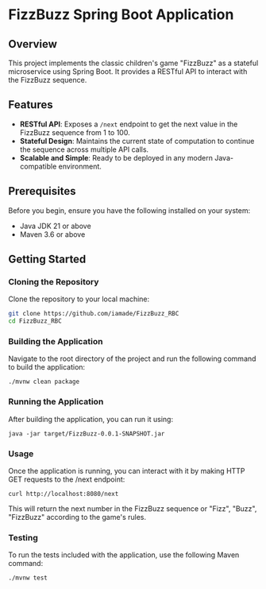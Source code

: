 # FizzBuzz Spring Boot Application

## Overview
This project implements the classic children's game "FizzBuzz" as a stateful microservice using Spring Boot. It provides a RESTful API to interact with the FizzBuzz sequence.

## Features
- **RESTful API**: Exposes a `/next` endpoint to get the next value in the FizzBuzz sequence from 1 to 100.
- **Stateful Design**: Maintains the current state of computation to continue the sequence across multiple API calls.
- **Scalable and Simple**: Ready to be deployed in any modern Java-compatible environment.

## Prerequisites
Before you begin, ensure you have the following installed on your system:
- Java JDK 21 or above
- Maven 3.6 or above

## Getting Started

### Cloning the Repository
Clone the repository to your local machine:

```bash
git clone https://github.com/iamade/FizzBuzz_RBC
cd FizzBuzz_RBC
```

### Building the Application
Navigate to the root directory of the project and run the following command to build the application:
```
./mvnw clean package
```
### Running the Application
After building the application, you can run it using:
```commandline
java -jar target/FizzBuzz-0.0.1-SNAPSHOT.jar
```
### Usage
Once the application is running, you can interact with it by making HTTP GET requests to the /next endpoint:
```commandline
curl http://localhost:8080/next
```
This will return the next number in the FizzBuzz sequence or "Fizz", "Buzz", "FizzBuzz" according to the game's rules.

### Testing
To run the tests included with the application, use the following Maven command:
```commandline
./mvnw test

```